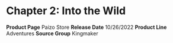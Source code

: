 ﻿---
id: '171'
name: Chapter 2. Into the Wild
rarity: Common
rus_type_level: null
source: null
trait: null
type: Source

---
# Chapter 2: Into the Wild

**Product Page** Paizo Store
**Release Date** 10/26/2022
**Product Line** Adventures
**Source Group** Kingmaker